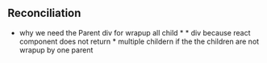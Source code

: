 ## Reconciliation

* why we need the Parent div for wrapup all child  * * div  because react component does not return *      multiple childern if the the children are not wrapup 
by one parent 
